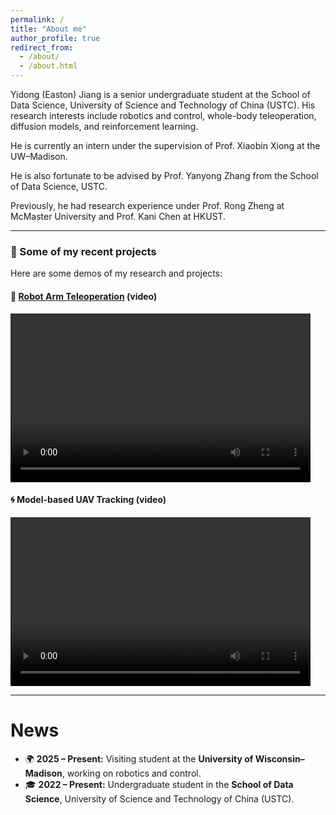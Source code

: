 ```yaml
---
permalink: /
title: "About me"
author_profile: true
redirect_from: 
  - /about/
  - /about.html
---
```


Yidong (Easton) Jiang is a senior undergraduate student at the School of Data Science, University of Science and Technology of China (USTC).
His research interests include robotics and control, whole-body teleoperation, diffusion models, and reinforcement learning.

He is currently an intern under the supervision of Prof. Xiaobin Xiong at the UW–Madison.

He is also fortunate to be advised by Prof. Yanyong Zhang from the School of Data Science, USTC.

Previously, he had research experience under Prof. Rong Zheng at McMaster University and Prof. Kani Chen at HKUST.

---

### 🎥 Some of my recent projects

Here are some demos of my research and projects:

#### 🤖 [Robot Arm Teleoperation](https://github.com/1EastonJ/vive_piper) (video)
<video width="480" height="270" controls>
  <source src="files/piper_teleop.mp4" 
    type="video/mp4">·
  Your browser does not support the video tag.
</video>

#### 🌀 Model-based UAV Tracking (video)
<video width="480" height="270" controls>
  <source src="files/UAV_tracking.mp4" 
    type="video/mp4">·
  Your browser does not support the video tag.
</video>


---

News
======
- 🌍 **2025 – Present:** Visiting student at the **University of Wisconsin–Madison**, working on robotics and control.
- 🎓 **2022 – Present:** Undergraduate student in the **School of Data Science**, University of Science and Technology of China (USTC).  




